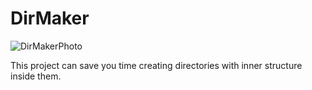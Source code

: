 # DirMaker
![DirMakerPhoto](https://github.com/JVillotaMa/DirMaker/assets/167132195/601b0241-76d6-447d-ad0d-ddc94be10096)

This project can save you time creating directories with inner structure inside them.
